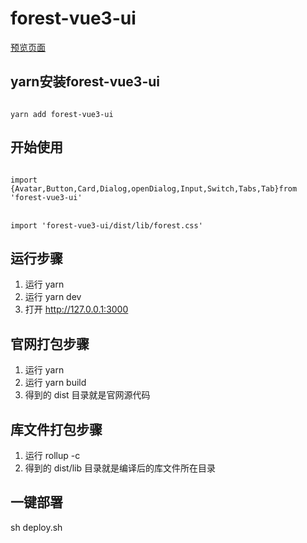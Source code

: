 # forest-vue3-ui
[预览页面](https://latrevion.github.io/forest-ui-website/index.html)

## yarn安装forest-vue3-ui
<code>
yarn add forest-vue3-ui
</code>

## 开始使用
<code>
import {Avatar,Button,Card,Dialog,openDialog,Input,Switch,Tabs,Tab}from 'forest-vue3-ui'
</code> <br>
<code>
import 'forest-vue3-ui/dist/lib/forest.css'
</code>


## 运行步骤
1. 运行 yarn
2. 运行 yarn dev
3. 打开 http://127.0.0.1:3000

## 官网打包步骤
1. 运行 yarn
2. 运行 yarn build
3. 得到的 dist 目录就是官网源代码

## 库文件打包步骤
1. 运行 rollup -c
2. 得到的 dist/lib 目录就是编译后的库文件所在目录


## 一键部署
sh deploy.sh

